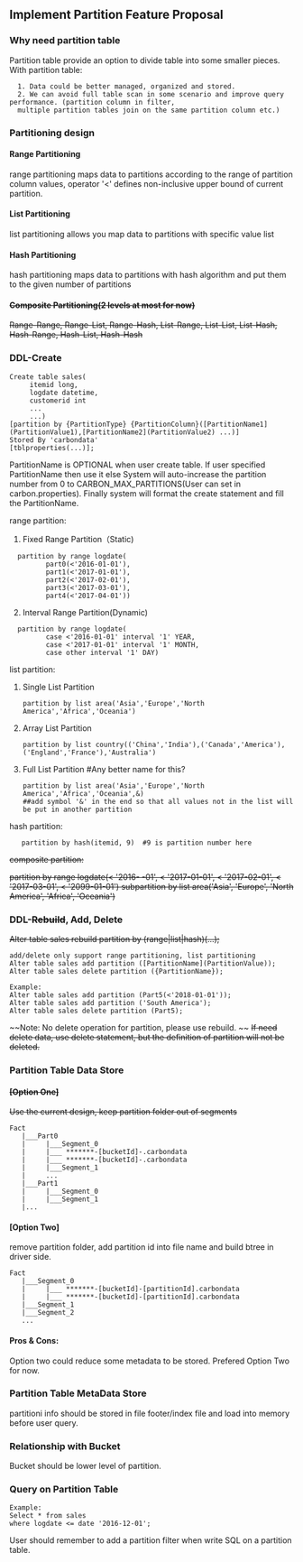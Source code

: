 ## Implement Partition Feature Proposal

### Why need partition table
Partition table provide an option to divide table into some smaller pieces. 
With partition table:

      1. Data could be better managed, organized and stored. 
      2. We can avoid full table scan in some scenario and improve query performance. (partition column in filter, 
      multiple partition tables join on the same partition column etc.)

### Partitioning design
#### Range Partitioning           
range partitioning maps data to partitions according to the range of partition column values, operator '<' defines non-inclusive upper bound of current partition.
#### List Partitioning
list partitioning allows you map data to partitions with specific value list
#### Hash Partitioning
hash partitioning maps data to partitions with hash algorithm and put them to the given number of partitions
#### ~~Composite Partitioning(2 levels at most for now)~~
   ~~Range-Range, Range-List, Range-Hash, List-Range, List-List, List-Hash, Hash-Range, Hash-List, Hash-Hash~~

### DDL-Create 
```
Create table sales(
     itemid long, 
     logdate datetime, 
     customerid int
     ...
     ...)
[partition by {PartitionType} {PartitionColumn}([PartitionName1](PartitionValue1),[PartitionName2](PartitionValue2) ...)]
Stored By 'carbondata'
[tblproperties(...)];
```
PartitionName is OPTIONAL when user create table. If user specified PartitionName then use it else System will auto-increase the partition number from 0 to CARBON_MAX_PARTITIONS(User can set in carbon.properties). Finally system will format the create statement and fill the PartitionName.

range partition: 
     
1. Fixed Range Partition（Static)
```
  partition by range logdate(
         part0(<'2016-01-01'), 
         part1(<'2017-01-01'), 
         part2(<'2017-02-01'), 
         part3(<'2017-03-01'), 
         part4(<'2017-04-01'))
```
2. Interval Range Partition(Dynamic)
```     
  partition by range logdate(
         case <'2016-01-01' interval '1' YEAR, 
         case <'2017-01-01' interval '1' MONTH, 
         case other interval '1' DAY)
```         
list partition:

1. Single List Partition

       partition by list area('Asia','Europe','North America','Africa','Oceania')
2. Array List Partition

       partition by list country(('China','India'),('Canada','America'),('England','France'),'Australia')
3. Full List Partition     #Any better name for this?

       partition by list area('Asia','Europe','North America','Africa','Oceania',&)   
       ##add symbol '&' in the end so that all values not in the list will be put in another partition
hash partition:

       partition by hash(itemid, 9)  #9 is partition number here
       
~~composite partition:~~

  ~~partition by range logdate(<  '2016- -01', < '2017-01-01', < '2017-02-01', < '2017-03-01', < '2099-01-01')
     subpartition by list area('Asia', 'Europe', 'North America', 'Africa', 'Oceania')~~

### DDL-~~Rebuild~~, Add, Delete
~~Alter table sales rebuild partition by (range|list|hash)(...);~~
```
add/delete only support range partitioning, list partitioning
Alter table sales add partition ([PartitionName](PartitionValue));
Alter table sales delete partition ({PartitionName});

Example:
Alter table sales add partition (Part5(<'2018-01-01'));    
Alter table sales add partition ('South America');
Alter table sales delete partition (Part5);
```

~~Note: No delete operation for partition, please use rebuild. ~~
~~If need delete data, use delete statement, but the definition of partition will not be deleted.~~

### Partition Table Data Store
#### ~~[Option One]~~

~~Use the current design, keep partition folder out of segments~~
```
Fact
   |___Part0
   |     |___Segment_0
   |     |___ *******-[bucketId]-.carbondata
   |     |___ *******-[bucketId]-.carbondata
   |     |___Segment_1
   |     ...
   |___Part1
   |     |___Segment_0
   |     |___Segment_1
   |...
```

#### [Option Two]
remove partition folder, add partition id into file name and build btree in driver side.
```
Fact
   |___Segment_0
   |     |___ *******-[bucketId]-[partitionId].carbondata
   |     |___ *******-[bucketId]-[partitionId].carbondata
   |___Segment_1
   |___Segment_2
   ...
```

#### Pros & Cons: 
Option two could reduce some metadata to be stored. Prefered Option Two for now. 

### Partition Table MetaData Store
partitioni info should be stored in file footer/index file and load into memory before user query.

### Relationship with Bucket
Bucket should be lower level of partition.

### Query on Partition Table
```
Example:
Select * from sales
where logdate <= date '2016-12-01';
```
User should remember to add a partition filter when write SQL on a partition table.

